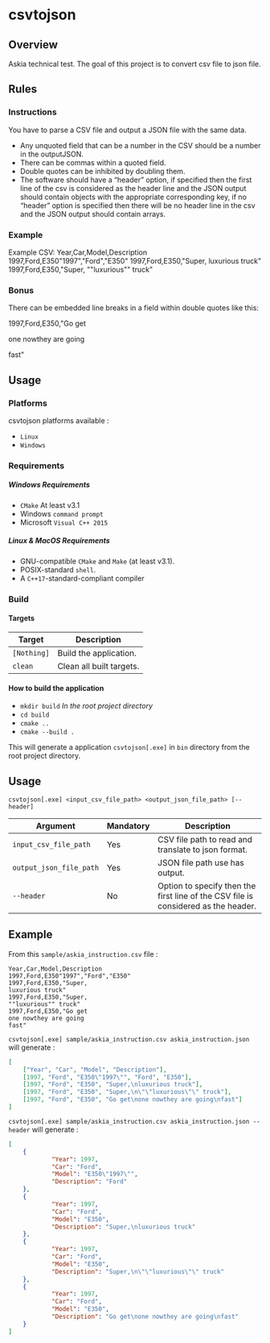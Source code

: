 # csvtojson

## Overview

Askia technical test. The goal of this project is to convert csv file to json file.

## Rules
 
### Instructions

You have to parse a CSV file and output a JSON file with the same data.

*  Any unquoted field that can be a number in the CSV should be a number in the outputJSON.
*  There can be commas within a quoted field.
*  Double quotes can be inhibited by doubling them.
*  The software should have a “header” option, if specified then the first line of the csv is considered as the header line and the JSON output should contain objects with the appropriate corresponding key, if no “header” option is specified then there will be no header line in the csv and the JSON output should contain arrays.

### Example

Example CSV:
Year,Car,Model,Description
1997,Ford,E350"1997","Ford","E350"
1997,Ford,E350,"Super,
luxurious truck"
1997,Ford,E350,"Super,
""luxurious"" truck"

### Bonus

There can be embedded line breaks in a field within double quotes like this:

1997,Ford,E350,"Go get

one nowthey are going

fast"

## Usage

### Platforms

csvtojson platforms available :

* `Linux`
* `Windows`

### Requirements

##### Windows Requirements

* `CMake` At least v3.1
* Windows `command prompt`
* Microsoft `Visual C++ 2015`

##### Linux & MacOS Requirements

* GNU-compatible `CMake` and `Make` (at least v3.1).
* POSIX-standard `shell`.
* A `C++17`-standard-compliant compiler

### Build

#### Targets

| Target           | Description                  |
|------------------|------------------------------|
| `[Nothing]`      | Build the application.       |
| `clean`          | Clean all built targets.     |

#### How to build the application

* `mkdir build` _In the root project directory_
* `cd build`
* `cmake ..`
* `cmake --build .`

This will generate a application `csvtojson[.exe]` in `bin` directory from the root project directory.

## Usage

`csvtojson[.exe] <input_csv_file_path> <output_json_file_path> [--header]`

| Argument                | Mandatory | Description                                                                        |
|-------------------------|-----------|------------------------------------------------------------------------------------|
| `input_csv_file_path`   | Yes       | CSV file path to read and translate to json format.                                |
| `output_json_file_path` | Yes       | JSON file path use has output.                                                     |
| `--header`              | No        | Option to specify then the first line of the CSV file is considered as the header. |

## Example

From this `sample/askia_instruction.csv` file :

````csv
Year,Car,Model,Description
1997,Ford,E350"1997","Ford","E350"
1997,Ford,E350,"Super,
luxurious truck"
1997,Ford,E350,"Super,
""luxurious"" truck"
1997,Ford,E350,"Go get
one nowthey are going
fast"
````

`csvtojson[.exe] sample/askia_instruction.csv askia_instruction.json` will generate :

````json
[
	["Year", "Car", "Model", "Description"],
	[1997, "Ford", "E350\"1997\"", "Ford", "E350"],
	[1997, "Ford", "E350", "Super,\nluxurious truck"],
	[1997, "Ford", "E350", "Super,\n\"\"luxurious\"\" truck"],
	[1997, "Ford", "E350", "Go get\none nowthey are going\nfast"]
]
````

`csvtojson[.exe] sample/askia_instruction.csv askia_instruction.json --header` will generate :

````json
[
	{
			"Year": 1997,
			"Car": "Ford",
			"Model": "E350\"1997\"",
			"Description": "Ford"
	},
	{
			"Year": 1997,
			"Car": "Ford",
			"Model": "E350",
			"Description": "Super,\nluxurious truck"
	},
	{
			"Year": 1997,
			"Car": "Ford",
			"Model": "E350",
			"Description": "Super,\n\"\"luxurious\"\" truck"
	},
	{
			"Year": 1997,
			"Car": "Ford",
			"Model": "E350",
			"Description": "Go get\none nowthey are going\nfast"
	}
]
````
